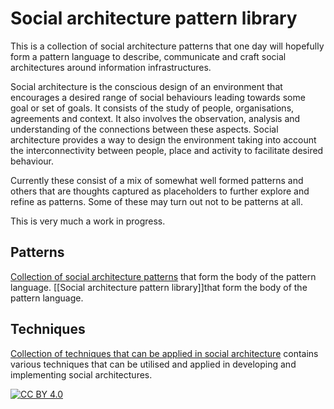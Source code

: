 # Social architecture pattern library

This is a collection of social architecture patterns that one day will hopefully form a pattern language to describe, communicate and craft social architectures around information infrastructures.

Social architecture is the conscious design of an environment that encourages a desired range of social behaviours leading towards some goal or set of goals.  It consists of the study of people, organisations, agreements and context.  It also involves the observation, analysis and understanding of the connections between these aspects.  Social architecture provides a way to design the environment taking into account the interconnectivity between people, place and activity to facilitate desired behaviour.

Currently these consist of a mix of somewhat well formed patterns and others that are thoughts captured as placeholders to further explore and refine as patterns.  Some of these may turn out not to be patterns at all.

This is very much a work in progress.


## Patterns

[Collection of social architecture patterns](Social%20architecture%20pattern%20library.md) that form the body of the pattern language.
[[Social architecture pattern library]]that form the body of the pattern language.

## Techniques

[Collection of techniques that can be applied in social architecture](Techniques%20library.md) contains various techniques that can be utilised and applied in developing and
implementing social architectures.

[![CC BY 4.0][cc-by-image]][cc-by]

[cc-by]: http://creativecommons.org/licenses/by/4.0/
[cc-by-image]: https://i.creativecommons.org/l/by/4.0/88x31.png


